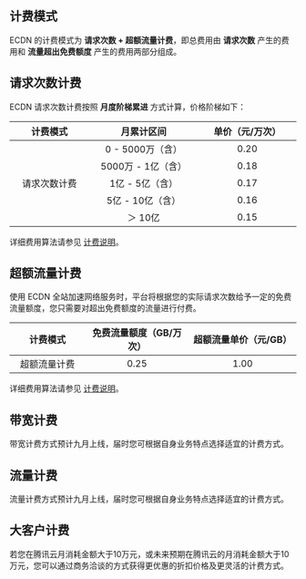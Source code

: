 ## 计费模式
ECDN 的计费模式为 **请求次数 + 超额流量计费**，即总费用由 **请求次数** 产生的费用和 **流量超出免费额度** 产生的费用两部分组成。

## 请求次数计费
ECDN 请求次数计费按照 **月度阶梯累进** 方式计算，价格阶梯如下：
<table>
	<thead>
		<tr>
			<th scope="col" style="text-align: center;width: 145px;">计费模式</th>
			<th scope="col" style="text-align: center;width: 154px;">月累计区间</th>
			<th scope="col" style="text-align: center;width: 145px;">单价（元/万次）
			</th>
		</tr>
	</thead>
	<tbody>
		<tr>
			<td colspan="1" rowspan="6" style="text-align: center; width: 145px;">请求次数计费</td>
			<td style="text-align: center; width: 154px;">0 - 5000万（含）</td>
			<td style="text-align: center; width: 180px;">0.20</td>
		</tr>
		<tr>
			<td style="text-align: center; width: 200px;">5000万 - 1亿（含）</td>
			<td style="text-align: center; width: 180px;">0.18</td>
		</tr>
		<tr>
			<td style="text-align: center; width: 154px;">1亿 - 5亿（含）</td>
			<td style="text-align: center; width: 180px;">0.17</td>
		</tr>
		<tr>
			<td style="text-align: center; width: 154px;">5亿 - 10亿（含）</td>
			<td style="text-align: center; width: 180px;">0.16</td>
		</tr>
		<tr>
			<td style="text-align: center; width: 154px;">＞ 10亿</td>
			<td style="text-align: center; width: 180px;">0.15</td>
		</tr>
	</tbody>
</table>

详细费用算法请参见 [计费说明](https://cloud.tencent.com/doc/product/570/10979)。

## 超额流量计费
使用 ECDN 全站加速网络服务时，平台将根据您的实际请求次数给予一定的免费流量额度，您只需要对超出免费额度的流量进行付费。

<table>
	<thead>
		<tr>
			<th scope="col" style="text-align: center;width: 145px;">计费模式</th>
			<th scope="col" style="text-align: center;width: 200px;">免费流量额度（GB/万次）</th>
			<th scope="col" style="text-align: center;width: 200px;">超额流量单价（元/GB）</th>
			</th>
		</tr>
	</thead>
	<tbody>
		<tr>
			<td style="text-align: center; width: 145px;">超额流量计费</td>
			<td style="text-align: center; width: 145px;">0.25</td>
			<td style="text-align: center; width: 154px;">1.00</td>
		</tr>		
	</tbody>
</table>

详细费用算法请参见 [计费说明](https://cloud.tencent.com/doc/product/570/10979)。

## 带宽计费
带宽计费方式预计九月上线，届时您可根据自身业务特点选择适宜的计费方式。

## 流量计费
流量计费方式预计九月上线，届时您可根据自身业务特点选择适宜的计费方式。

## 大客户计费
若您在腾讯云月消耗金额大于10万元，或未来预期在腾讯云的月消耗金额大于10万元，您可以通过商务洽谈的方式获得更优惠的折扣价格及更灵活的计费方式。


